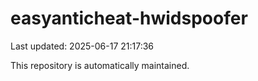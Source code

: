# easyanticheat-hwidspoofer

Last updated: 2025-06-17 21:17:36

This repository is automatically maintained.
